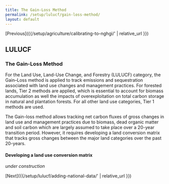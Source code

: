 ```yaml
---
title: The Gain-Loss Method
permalink: /setup/lulucf/gain-loss-method/
layout: default
---
```

[Previous]({{/setup/agriculture/calibrating-to-nghgi/' | relative_url }})
## LULUCF
### The Gain-Loss Method

For the Land Use, Land-Use Change, and Forestry (LULUCF) category, the Gain–Loss method is applied to track 
emissions and sequestration associated with land use changes and management practices. For forested lands, 
Tier 2 methods are applied, which is essential to account for biomass accumulation as well the impacts of overexploitation 
on total carbon storage in natural and plantation forests. For all other land use categories, Tier 1 methods are used. 

The Gain-loss method allows tracking net carbon fluxes of gross changes in land use and management practices due to biomass, dead organic matter and 
soil carbon which are largely assumed to take place over a 20-year transition period. However, it requires developing a land conversion matrix that tracks gross changes between the major land categories over the past 20-years.

#### Developing a land use conversion matrix

_under construction_

[Next]({{/setup/lulucf/adding-national-data/' | relative_url }})
